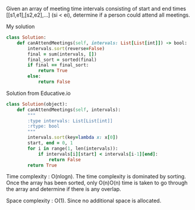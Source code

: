 Given an array of meeting time intervals consisting of start and end times [[s1,e1],[s2,e2],...] (si < ei), determine if a person could attend all meetings.

My solution

```ruby
class Solution:
    def canAttendMeetings(self, intervals: List[List[int]]) -> bool:
        intervals.sort(reverse=False)
        final = sum(intervals, [])
        final_sort = sorted(final)
        if final == final_sort:
            return True
        else:
            return False
```

Solution from Educative.io

```ruby
class Solution(object):
    def canAttendMeetings(self, intervals):
        """
        :type intervals: List[List[int]]
        :rtype: bool
        """
        intervals.sort(key=lambda x: x[0])
        start, end = 0, 1
        for i in range(1, len(intervals)):
            if intervals[i][start] < intervals[i-1][end]:
                return False
        return True
```

Time complexity : O(nlogn). The time complexity is dominated by sorting. Once the array has been sorted, only O(n)O(n) time is taken to go through the array and determine if there is any overlap.

Space complexity : O(1). Since no additional space is allocated.
